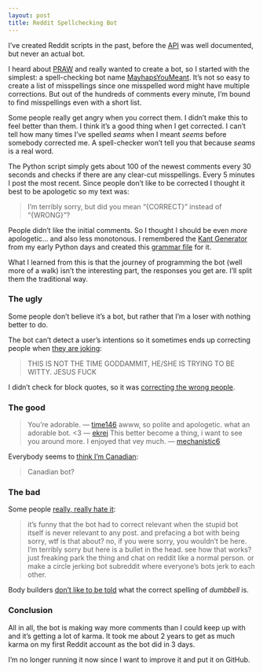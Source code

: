 ```yaml
---
layout: post
title: Reddit Spellchecking Bot
---
```


I&rsquo;ve created Reddit scripts in the past, before the [API](http://www.reddit.com/dev/api) was well documented, but never an actual bot.

I heard about [PRAW](https://praw.readthedocs.org/en/latest/index.html) and really wanted to create a bot, so I started with the simplest: a spell-checking bot name [MayhapsYouMeant](http://www.reddit.com/user/MayhapsYouMeant). It&rsquo;s not so easy to create a list of misspellings since one misspelled word might have multiple corrections. But out of the hundreds of comments every minute, I&rsquo;m bound to find misspellings even with a short list.

Some people really get angry when you correct them. I didn&rsquo;t make this to feel better than them. I think it&rsquo;s a good thing when I get corrected. I can&rsquo;t tell how many times I&rsquo;ve spelled _seams_ when I meant _seems_ before somebody corrected me. A spell-checker won&rsquo;t tell you that because _seams_ is a real word.

The Python script simply gets about 100 of the newest comments every 30 seconds and checks if there are any clear-cut misspellings. Every 5 minutes I post the most recent. Since people don&rsquo;t like to be corrected I thought it best to be apologetic so my text was:

> I&rsquo;m terribly sorry, but did you mean &ldquo;{CORRECT}&rdquo; instead of &ldquo;{WRONG}&rdquo;?

People didn&rsquo;t like the initial comments. So I thought I should be even _more_ apologetic&hellip; and also less monotonous. I remembered the [Kant Generator](http://www.diveintopython.net/xml_processing/) from my early Python days and created this [grammar file](http://www.reddit.com/r/TheGirlSurvivalGuide/comments/1i8gzk/is_nair_a_good_alternative_to_shaving/cb2b7mt) for it.

What I learned from this is that the journey of programming the bot (well more of a walk) isn&rsquo;t the interesting part, the responses you get are. I&rsquo;ll split them the traditional way.

### The ugly

Some people don&rsquo;t believe it&rsquo;s a bot, but rather that I&rsquo;m a loser with nothing better to do.

The bot can&rsquo;t detect a user&rsquo;s intentions so it sometimes ends up correcting people when [they are joking](http://www.reddit.com/r/Music/comments/1idodh/kanye_wests_new_shirt_is_a_120_plain_white_tshirt/cb3ixvp?context=3):

> THIS IS NOT THE TIME GODDAMMIT, HE/SHE IS TRYING TO BE WITTY. JESUS FUCK

I didn&rsquo;t check for block quotes, so it was [correcting the wrong people](http://www.reddit.com/r/truegaming/comments/1i83fx/computer_collectible_card_games/cb1w2vw?context=3).

### The good

> You&rsquo;re adorable. &mdash; [time146](http://www.reddit.com/r/AskReddit/comments/1i8k07/if_you_woke_up_one_day_in_an_insane_asylum_what/cb29so9)
> awww, so polite and apologetic. what an adorable bot. &lt;3 &mdash; [ekrej](http://www.reddit.com/r/TwoXChromosomes/comments/1ibbgy/allie_finished_it_hyperbole_and_a_half_book_comes/cb306go)
> This better become a thing, i want to see you around more. I enjoyed that vey much. &mdash; [mechanistic6](http://www.reddit.com/r/IAmA/comments/1i82qt/iama_request_person_who_animates_boob_physics_in/cb20axc)

Everybody seems to [think I&rsquo;m Canadian](http://www.reddit.com/r/everymanshouldknow/comments/1ibmnq/emsk_how_to_take_out_a_wasp_nest_with_a_cup_of/cb2z5wb?context=2):

> Canadian bot?

### The bad

Some people [really, really hate it](http://www.reddit.com/r/relationship_advice/comments/1i86h0/boyfriend_23m_spends_money_carelessly_considering/cb1xx4k?context=4):

> it&rsquo;s funny that the bot had to correct relevant when the stupid bot itself is never relevant to any post. and prefacing a bot with being sorry, wtf is that about? no, if you were sorry, you wouldn&rsquo;t be here. I&rsquo;m terribly sorry but here is a bullet in the head. see how that works? just freaking park the thing and chat on reddit like a normal person. or make a circle jerking bot subreddit where everyone&rsquo;s bots jerk to each other.

Body builders [don&rsquo;t like to be told](http://www.reddit.com/r/bodybuilding/comments/1i9p65/mark_wahlberg_project_pain_and_gain/cb2cqbk?context=3) what the correct spelling of _dumbbell_ is.

### Conclusion

All in all, the bot is making way more comments than I could keep up with and it&rsquo;s getting a lot of karma. It took me about 2 years to get as much karma on my first Reddit account as the bot did in 3 days.

I&rsquo;m no longer running it now since I want to improve it and put it on GitHub.
